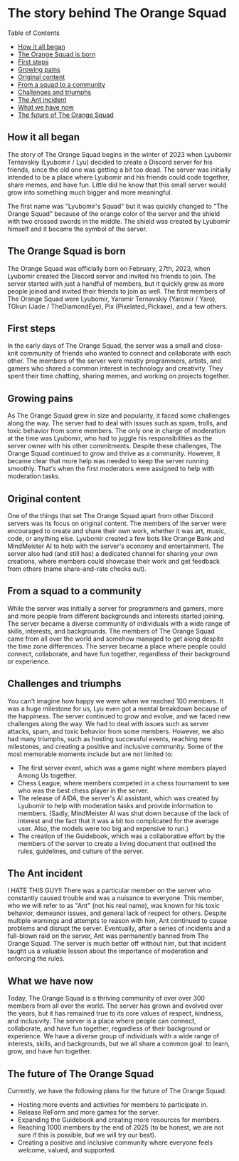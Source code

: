 # The story behind The Orange Squad

Table of Contents

- [How it all began](#how-it-all-began)
- [The Orange Squad is born](#the-orange-squad-is-born)
- [First steps](#first-steps)
- [Growing pains](#growing-pains)
- [Original content](#original-content)
- [From a squad to a community](#from-a-squad-to-a-community)
- [Challenges and triumphs](#challenges-and-triumphs)
- [The Ant incident](#the-ant-incident)
- [What we have now](#what-we-have-now)
- [The future of The Orange Squad](#the-future-of-the-orange-squad)

## How it all began

The story of The Orange Squad begins in the winter of 2023 when Lyubomir Ternavskiy (Lyubomir / Lyu) decided to create a Discord server for his friends, since the old one was getting a bit too dead. The server was initially intended to be a place where Lyubomir and his friends could code together, share memes, and have fun. Little did he know that this small server would grow into something much bigger and more meaningful.

The first name was "Lyubomir's Squad" but it was quickly changed to "The Orange Squad" because of the orange color of the server and the shield with two crossed swords in the middle. The shield was created by Lyubomir himself and it became the symbol of the server.

## The Orange Squad is born

The Orange Squad was officially born on February, 27th, 2023, when Lyubomir created the Discord server and invited his friends to join. The server started with just a handful of members, but it quickly grew as more people joined and invited their friends to join as well. The first members of The Orange Squad were Lyubomir, Yaromir Ternavskiy (Yaromir / Yaro), TGkun (Jade / TheDiamondEye), Pix (Pixelated_Pickaxe), and a few others.

## First steps

In the early days of The Orange Squad, the server was a small and close-knit community of friends who wanted to connect and collaborate with each other. The members of the server were mostly programmers, artists, and gamers who shared a common interest in technology and creativity. They spent their time chatting, sharing memes, and working on projects together.

## Growing pains

As The Orange Squad grew in size and popularity, it faced some challenges along the way. The server had to deal with issues such as spam, trolls, and toxic behavior from some members. The only one in charge of moderation at the time was Lyubomir, who had to juggle his responsibilities as the server owner with his other commitments. Despite these challenges, The Orange Squad continued to grow and thrive as a community. However, it became clear that more help was needed to keep the server running smoothly. That's when the first moderators were assigned to help with moderation tasks.

## Original content

One of the things that set The Orange Squad apart from other Discord servers was its focus on original content. The members of the server were encouraged to create and share their own work, whether it was art, music, code, or anything else. Lyubomir created a few bots like Orange Bank and MindMeister AI to help with the server's economy and entertainment. The server also had (and still has) a dedicated channel for sharing your own creations, where members could showcase their work and get feedback from others (name share-and-rate checks out).

## From a squad to a community

While the server was initially a server for programmers and gamers, more and more people from different backgrounds and interests started joining. The server became a diverse community of individuals with a wide range of skills, interests, and backgrounds. The members of The Orange Squad came from all over the world and somehow managed to get along despite the time zone differences. The server became a place where people could connect, collaborate, and have fun together, regardless of their background or experience.

## Challenges and triumphs

You can't imagine how happy we were when we reached 100 members. It was a huge milestone for us, Lyu even got a mental breakdown because of the happiness. The server continued to grow and evolve, and we faced new challenges along the way. We had to deal with issues such as server attacks, spam, and toxic behavior from some members. However, we also had many triumphs, such as hosting successful events, reaching new milestones, and creating a positive and inclusive community. Some of the most memorable moments include but are not limited to:

- The first server event, which was a game night where members played Among Us together.
- Chess League, where members competed in a chess tournament to see who was the best chess player in the server.
- The release of AIDA, the server's AI assistant, which was created by Lyubomir to help with moderation tasks and provide information to members. (Sadly, MindMeister AI was shut down because of the lack of interest and the fact that it was a bit too complicated for the average user. Also, the models were too big and expensive to run.)
- The creation of the Guidebook, which was a collaborative effort by the members of the server to create a living document that outlined the rules, guidelines, and culture of the server.

## The Ant incident

I HATE THIS GUY!! There was a particular member on the server who constantly caused trouble and was a nuisance to everyone. This member, who we will refer to as "Ant" (not his real name), was known for his toxic behavior, demeanor issues, and general lack of respect for others. Despite multiple warnings and attempts to reason with him, Ant continued to cause problems and disrupt the server. Eventually, after a series of incidents and a full-blown raid on the server, Ant was permanently banned from The Orange Squad. The server is much better off without him, but that incident taught us a valuable lesson about the importance of moderation and enforcing the rules.

## What we have now

Today, The Orange Squad is a thriving community of over over 300 members from all over the world. The server has grown and evolved over the years, but it has remained true to its core values of respect, kindness, and inclusivity. The server is a place where people can connect, collaborate, and have fun together, regardless of their background or experience. We have a diverse group of individuals with a wide range of interests, skills, and backgrounds, but we all share a common goal: to learn, grow, and have fun together.

## The future of The Orange Squad

Currently, we have the following plans for the future of The Orange Squad:

- Hosting more events and activities for members to participate in.
- Release ReForm and more games for the server.
- Expanding the Guidebook and creating more resources for members.
- Reaching 1000 members by the end of 2025 (to be honest, we are not sure if this is possible, but we will try our best).
- Creating a positive and inclusive community where everyone feels welcome, valued, and supported.